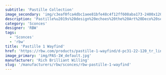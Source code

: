 ```yaml
---
subtitle: 'Pastille Collection'
image_secondary: 'img/c3eaf0fca4dbc1aee81bfe48c4f12ff608aba173-2400x1200.png'
description: 'Pastille%u2019s%20design%20echoes%20the%20Art%20Deco%20sensibilities%20of%20Old%20Hollywood.%20The%20collection%20offers%20mix-and-match%20options%20for%20custom%20installation%2C%20including%20either%20a%20droplet%20profile%20or%20faceted%20pattern%20for%20the%20glass%20globe%2C%20with%20various%20finishes%20for%20an%20accent%20ring%20or%20backplate.'
category: 'Sconces'
designer: 'RBW'
tags:
  - 'Sconces'
  - 'rbw'
title: 'Pastille 1 Wayfind'
href: 'https://rbw.com/products/pastille-1-wayfind/d-pc31-22-120_tr_line-ip20'
image_primary: 'img/PAS-1W_default.jpg'
manufacturer: 'Rich Brilliant Willing'
slug: '/manufacturers/rbw/sconces/rbw-pastille-1-wayfind'
---
```

